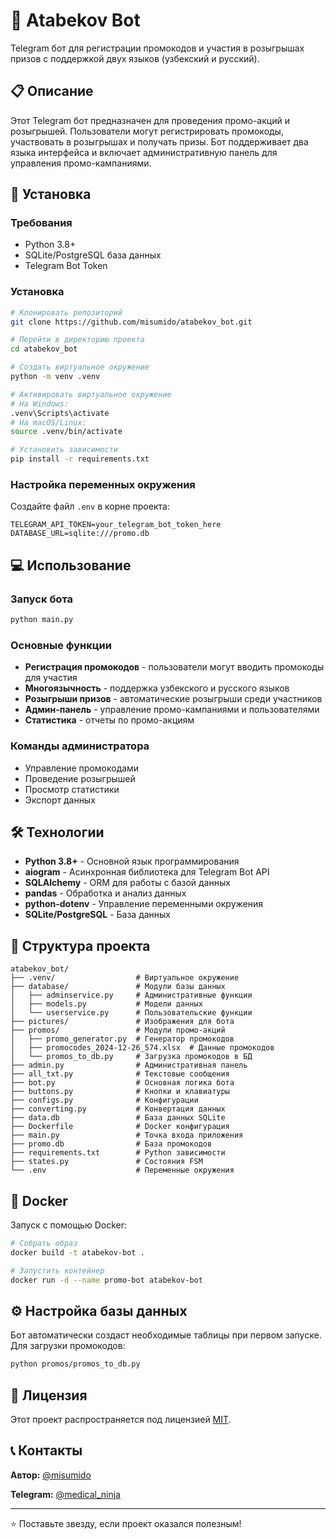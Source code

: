 # 🎁 Atabekov Bot

Telegram бот для регистрации промокодов и участия в розыгрышах призов с поддержкой двух языков (узбекский и русский).

## 📋 Описание

Этот Telegram бот предназначен для проведения промо-акций и розыгрышей. Пользователи могут регистрировать промокоды, участвовать в розыгрышах и получать призы. Бот поддерживает два языка интерфейса и включает административную панель для управления промо-кампаниями.

## 🚀 Установка

### Требования
- Python 3.8+
- SQLite/PostgreSQL база данных
- Telegram Bot Token

### Установка

```bash
# Клонировать репозиторий
git clone https://github.com/misumido/atabekov_bot.git

# Перейти в директорию проекта
cd atabekov_bot

# Создать виртуальное окружение
python -m venv .venv

# Активировать виртуальное окружение
# На Windows:
.venv\Scripts\activate
# На macOS/Linux:
source .venv/bin/activate

# Установить зависимости
pip install -r requirements.txt
```

### Настройка переменных окружения

Создайте файл `.env` в корне проекта:

```env
TELEGRAM_API_TOKEN=your_telegram_bot_token_here
DATABASE_URL=sqlite:///promo.db
```

## 💻 Использование

### Запуск бота

```bash
python main.py
```

### Основные функции

- **Регистрация промокодов** - пользователи могут вводить промокоды для участия
- **Многоязычность** - поддержка узбекского и русского языков
- **Розыгрыши призов** - автоматические розыгрыши среди участников
- **Админ-панель** - управление промо-кампаниями и пользователями
- **Статистика** - отчеты по промо-акциям

### Команды администратора

- Управление промокодами
- Проведение розыгрышей
- Просмотр статистики
- Экспорт данных

## 🛠 Технологии

- **Python 3.8+** - Основной язык программирования
- **aiogram** - Асинхронная библиотека для Telegram Bot API
- **SQLAlchemy** - ORM для работы с базой данных
- **pandas** - Обработка и анализ данных
- **python-dotenv** - Управление переменными окружения
- **SQLite/PostgreSQL** - База данных

## 📁 Структура проекта

```
atabekov_bot/
├── .venv/                  # Виртуальное окружение
├── database/               # Модули базы данных
│   ├── adminservice.py     # Административные функции
│   ├── models.py           # Модели данных
│   └── userservice.py      # Пользовательские функции
├── pictures/               # Изображения для бота
├── promos/                 # Модули промо-акций
│   ├── promo_generator.py  # Генератор промокодов
│   ├── promocodes_2024-12-26_574.xlsx  # Данные промокодов
│   └── promos_to_db.py     # Загрузка промокодов в БД
├── admin.py                # Административная панель
├── all_txt.py              # Текстовые сообщения
├── bot.py                  # Основная логика бота
├── buttons.py              # Кнопки и клавиатуры
├── configs.py              # Конфигурации
├── converting.py           # Конвертация данных
├── data.db                 # База данных SQLite
├── Dockerfile              # Docker конфигурация
├── main.py                 # Точка входа приложения
├── promo.db                # База промокодов
├── requirements.txt        # Python зависимости
├── states.py               # Состояния FSM
└── .env                    # Переменные окружения
```

## 🐳 Docker

Запуск с помощью Docker:

```bash
# Собрать образ
docker build -t atabekov-bot .

# Запустить контейнер
docker run -d --name promo-bot atabekov-bot
```

## ⚙️ Настройка базы данных

Бот автоматически создаст необходимые таблицы при первом запуске. Для загрузки промокодов:

```bash
python promos/promos_to_db.py
```

## 📝 Лицензия

Этот проект распространяется под лицензией [MIT](LICENSE).

## 📞 Контакты

**Автор:** [@misumido](https://github.com/misumido)

**Telegram:** [@medical_ninja](https://t.me/medical_ninja)

---

⭐ Поставьте звезду, если проект оказался полезным!